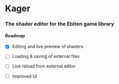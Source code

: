 # Kager

### The shader editor for the Ebiten game library

#### Roadmap

- [x] Editing and live preview of shaders
- [ ] Loading & saving of external files
- [ ] Live reload from external editor
- [ ] Improved UI

